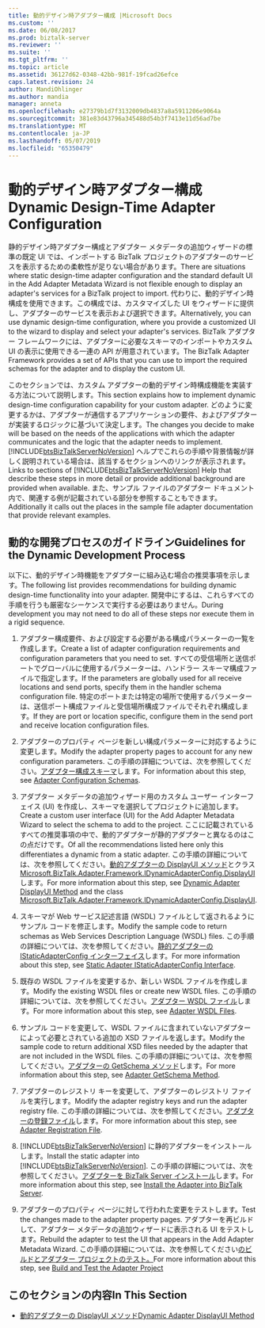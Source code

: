 ```yaml
---
title: 動的デザイン時アダプター構成 |Microsoft Docs
ms.custom: ''
ms.date: 06/08/2017
ms.prod: biztalk-server
ms.reviewer: ''
ms.suite: ''
ms.tgt_pltfrm: ''
ms.topic: article
ms.assetid: 36127d62-0348-42bb-981f-19fcad26efce
caps.latest.revision: 24
author: MandiOhlinger
ms.author: mandia
manager: anneta
ms.openlocfilehash: e27379b1d7f3132009db4837a8a5911206e9064a
ms.sourcegitcommit: 381e83d43796a345488d54b3f7413e11d56ad7be
ms.translationtype: MT
ms.contentlocale: ja-JP
ms.lasthandoff: 05/07/2019
ms.locfileid: "65350479"
---
```

# <a name="dynamic-design-time-adapter-configuration"></a><span data-ttu-id="bc076-102">動的デザイン時アダプター構成</span><span class="sxs-lookup"><span data-stu-id="bc076-102">Dynamic Design-Time Adapter Configuration</span></span>
<span data-ttu-id="bc076-103">静的デザイン時アダプター構成とアダプター メタデータの追加ウィザードの標準の既定 UI では、インポートする BizTalk プロジェクトのアダプターのサービスを表示するための柔軟性が足りない場合があります。</span><span class="sxs-lookup"><span data-stu-id="bc076-103">There are situations where static design-time adapter configuration and the standard default UI in the Add Adapter Metadata Wizard is not flexible enough to display an adapter's services for a BizTalk project to import.</span></span> <span data-ttu-id="bc076-104">代わりに、動的デザイン時構成を使用できます。この構成では、カスタマイズした UI をウィザードに提供し、アダプターのサービスを表示および選択できます。</span><span class="sxs-lookup"><span data-stu-id="bc076-104">Alternatively, you can use dynamic design-time configuration, where you provide a customized UI to the wizard to display and select your adapter's services.</span></span> <span data-ttu-id="bc076-105">BizTalk アダプター フレームワークには、アダプターに必要なスキーマのインポートやカスタム UI の表示に使用できる一連の API が用意されています。</span><span class="sxs-lookup"><span data-stu-id="bc076-105">The BizTalk Adapter Framework provides a set of APIs that you can use to import the required schemas for the adapter and to display the custom UI.</span></span>  
  
 <span data-ttu-id="bc076-106">このセクションでは、カスタム アダプターの動的デザイン時構成機能を実装する方法について説明します。</span><span class="sxs-lookup"><span data-stu-id="bc076-106">This section explains how to implement dynamic design-time configuration capability for your custom adapter.</span></span> <span data-ttu-id="bc076-107">どのように変更するかは、アダプターが通信するアプリケーションの要件、およびアダプターが実装するロジックに基づいて決定します。</span><span class="sxs-lookup"><span data-stu-id="bc076-107">The changes you decide to make will be based on the needs of the applications with which the adapter communicates and the logic that the adapter needs to implement.</span></span> <span data-ttu-id="bc076-108">[!INCLUDE[btsBizTalkServerNoVersion](../includes/btsbiztalkservernoversion-md.md)] ヘルプでこれらの手順や背景情報が詳しく説明されている場合は、該当するセクションへのリンクが表示されます。</span><span class="sxs-lookup"><span data-stu-id="bc076-108">Links to sections of [!INCLUDE[btsBizTalkServerNoVersion](../includes/btsbiztalkservernoversion-md.md)] Help that describe these steps in more detail or provide additional background are provided when available.</span></span> <span data-ttu-id="bc076-109">また、サンプル ファイルのアダプター ドキュメント内で、関連する例が記載されている部分を参照することもできます。</span><span class="sxs-lookup"><span data-stu-id="bc076-109">Additionally it calls out the places in the sample file adapter documentation that provide relevant examples.</span></span>  
  
## <a name="guidelines-for-the-dynamic-development-process"></a><span data-ttu-id="bc076-110">動的な開発プロセスのガイドライン</span><span class="sxs-lookup"><span data-stu-id="bc076-110">Guidelines for the Dynamic Development Process</span></span>  
 <span data-ttu-id="bc076-111">以下に、動的デザイン時機能をアダプターに組み込む場合の推奨事項を示します。</span><span class="sxs-lookup"><span data-stu-id="bc076-111">The following list provides recommendations for building dynamic design-time functionality into your adapter.</span></span> <span data-ttu-id="bc076-112">開発中にするは、これらすべての手順を行うも厳密なシーケンスで実行する必要はありません。</span><span class="sxs-lookup"><span data-stu-id="bc076-112">During development you may not need to do all of these steps nor execute them in a rigid sequence.</span></span>  
  
1. <span data-ttu-id="bc076-113">アダプター構成要件、および設定する必要がある構成パラメーターの一覧を作成します。</span><span class="sxs-lookup"><span data-stu-id="bc076-113">Create a list of adapter configuration requirements and configuration parameters that you need to set.</span></span> <span data-ttu-id="bc076-114">すべての受信場所と送信ポートでグローバルに使用するパラメーターは、ハンドラー スキーマ構成ファイルで指定します。</span><span class="sxs-lookup"><span data-stu-id="bc076-114">If the parameters are globally used for all receive locations and send ports, specify them in the handler schema configuration file.</span></span> <span data-ttu-id="bc076-115">特定のポートまたは特定の場所で使用するパラメーターは、送信ポート構成ファイルと受信場所構成ファイルでそれぞれ構成します。</span><span class="sxs-lookup"><span data-stu-id="bc076-115">If they are port or location specific, configure them in the send port and receive location configuration files.</span></span>  
  
2. <span data-ttu-id="bc076-116">アダプターのプロパティ ページを新しい構成パラメーターに対応するように変更します。</span><span class="sxs-lookup"><span data-stu-id="bc076-116">Modify the adapter property pages to account for any new configuration parameters.</span></span> <span data-ttu-id="bc076-117">この手順の詳細については、次を参照してください。[アダプター構成スキーマ](../core/adapter-configuration-schemas.md)します。</span><span class="sxs-lookup"><span data-stu-id="bc076-117">For information about this step, see [Adapter Configuration Schemas](../core/adapter-configuration-schemas.md).</span></span>  
  
3. <span data-ttu-id="bc076-118">アダプター メタデータの追加ウィザード用のカスタム ユーザー インターフェイス (UI) を作成し、スキーマを選択してプロジェクトに追加します。</span><span class="sxs-lookup"><span data-stu-id="bc076-118">Create a custom user interface (UI) for the Add Adapter Metadata Wizard to select the schema to add to the project.</span></span> <span data-ttu-id="bc076-119">ここに記載されているすべての推奨事項の中で、動的アダプターが静的アダプターと異なるのはこの点だけです。</span><span class="sxs-lookup"><span data-stu-id="bc076-119">Of all the recommendations listed here only this differentiates a dynamic from a static adapter.</span></span> <span data-ttu-id="bc076-120">この手順の詳細については、次を参照してください。[動的アダプターの DisplayUI メソッド](../core/dynamic-adapter-displayui-method.md)とクラス[Microsoft.BizTalk.Adapter.Framework.IDynamicAdapterConfig.DisplayUI](http://msdn.microsoft.com/library/microsoft.biztalk.adapter.framework.idynamicadapterconfig.displayui.aspx)します。</span><span class="sxs-lookup"><span data-stu-id="bc076-120">For more information about this step, see [Dynamic Adapter DisplayUI Method](../core/dynamic-adapter-displayui-method.md) and the class [Microsoft.BizTalk.Adapter.Framework.IDynamicAdapterConfig.DisplayUI](http://msdn.microsoft.com/library/microsoft.biztalk.adapter.framework.idynamicadapterconfig.displayui.aspx).</span></span>  
  
4. <span data-ttu-id="bc076-121">スキーマが Web サービス記述言語 (WSDL) ファイルとして返されるようにサンプル コードを修正します。</span><span class="sxs-lookup"><span data-stu-id="bc076-121">Modify the sample code to return schemas as Web Services Description Language (WSDL) files.</span></span> <span data-ttu-id="bc076-122">この手順の詳細については、次を参照してください。[静的アダプターの IStaticAdapterConfig インターフェイス](../core/static-adapter-istaticadapterconfig-interface.md)します。</span><span class="sxs-lookup"><span data-stu-id="bc076-122">For more information about this step, see [Static Adapter IStaticAdapterConfig Interface](../core/static-adapter-istaticadapterconfig-interface.md).</span></span>  
  
5. <span data-ttu-id="bc076-123">既存の WSDL ファイルを変更するか、新しい WSDL ファイルを作成します。</span><span class="sxs-lookup"><span data-stu-id="bc076-123">Modify the existing WSDL files or create new WSDL files.</span></span> <span data-ttu-id="bc076-124">この手順の詳細については、次を参照してください。[アダプター WSDL ファイル](../core/adapter-wsdl-files.md)します。</span><span class="sxs-lookup"><span data-stu-id="bc076-124">For more information about this step, see [Adapter WSDL Files](../core/adapter-wsdl-files.md).</span></span>  
  
6. <span data-ttu-id="bc076-125">サンプル コードを変更して、WSDL ファイルに含まれていないアダプターによって必要とされている追加の XSD ファイルを返します。</span><span class="sxs-lookup"><span data-stu-id="bc076-125">Modify the sample code to return additional XSD files needed by the adapter that are not included in the WSDL files.</span></span> <span data-ttu-id="bc076-126">この手順の詳細については、次を参照してください。[アダプターの GetSchema メソッド](../core/adapter-getschema-method.md)します。</span><span class="sxs-lookup"><span data-stu-id="bc076-126">For more information about this step, see [Adapter GetSchema Method](../core/adapter-getschema-method.md).</span></span>  
  
7. <span data-ttu-id="bc076-127">アダプターのレジストリ キーを変更して、アダプターのレジストリ ファイルを実行します。</span><span class="sxs-lookup"><span data-stu-id="bc076-127">Modify the adapter registry keys and run the adapter registry file.</span></span> <span data-ttu-id="bc076-128">この手順の詳細については、次を参照してください。[アダプターの登録ファイル](../core/adapter-registration-file.md)します。</span><span class="sxs-lookup"><span data-stu-id="bc076-128">For more information about this step, see [Adapter Registration File](../core/adapter-registration-file.md).</span></span>  
  
8. <span data-ttu-id="bc076-129">[!INCLUDE[btsBizTalkServerNoVersion](../includes/btsbiztalkservernoversion-md.md)] に静的アダプターをインストールします。</span><span class="sxs-lookup"><span data-stu-id="bc076-129">Install the static adapter into [!INCLUDE[btsBizTalkServerNoVersion](../includes/btsbiztalkservernoversion-md.md)].</span></span> <span data-ttu-id="bc076-130">この手順の詳細については、次を参照してください。[アダプターを BizTalk Server インストール](../core/install-the-adapter-into-biztalk-server.md)します。</span><span class="sxs-lookup"><span data-stu-id="bc076-130">For more information about this step, see [Install the Adapter into BizTalk Server](../core/install-the-adapter-into-biztalk-server.md).</span></span>  
  
9. <span data-ttu-id="bc076-131">アダプターのプロパティ ページに対して行われた変更をテストします。</span><span class="sxs-lookup"><span data-stu-id="bc076-131">Test the changes made to the adapter property pages.</span></span> <span data-ttu-id="bc076-132">アダプターを再ビルドして、アダプター メタデータの追加ウィザードに表示される UI をテストします。</span><span class="sxs-lookup"><span data-stu-id="bc076-132">Rebuild the adapter to test the UI that appears in the Add Adapter Metadata Wizard.</span></span> <span data-ttu-id="bc076-133">この手順の詳細については、次を参照してください[のビルドとアダプター プロジェクトのテスト。](../core/build-and-test-the-adapter-project.md)</span><span class="sxs-lookup"><span data-stu-id="bc076-133">For more information about this step, see [Build and Test the Adapter Project](../core/build-and-test-the-adapter-project.md)</span></span>  
  
## <a name="in-this-section"></a><span data-ttu-id="bc076-134">このセクションの内容</span><span class="sxs-lookup"><span data-stu-id="bc076-134">In This Section</span></span>  
  
-   [<span data-ttu-id="bc076-135">動的アダプターの DisplayUI メソッド</span><span class="sxs-lookup"><span data-stu-id="bc076-135">Dynamic Adapter DisplayUI Method</span></span>](../core/dynamic-adapter-displayui-method.md)